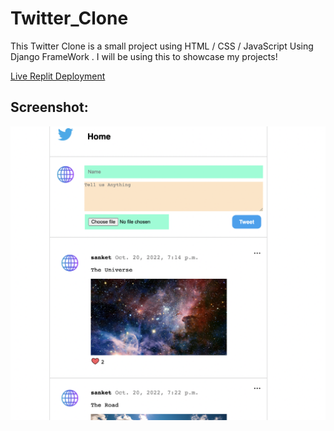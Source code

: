 # Twitter_Clone
This Twitter Clone is a small project using HTML / CSS / JavaScript Using Django FrameWork . I will be using this to showcase my projects!


[Live Replit Deployment](https://Twitter-clone.sanket-munishwa.repl.co)

## Screenshot:
 <img width="643" alt="Screenshot 2022-10-21 at 2.05.39 AM" src="https://github.com/Sanket-Munishwar/Twitter-clone/blob/main/static/img/Screenshot%202022-10-21%20at%202.05.39%20AM.png">

